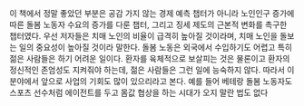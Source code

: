 이 책에서 정말 좋았던 부분은 공감 가지 않는 경제 예측 챕터가 아니라 노인인구 증가에 따른 돌봄 노동자 수요의 증가를 다룬 챕터, 그리고 징세 제도의 근본적 변화를 촉구한 챕터였다. 우선 저자들은 치매 노인의 비율이 급격히 높아질 것이라며, 치매 노인을 돌보는 일의 중요성이 높아질 것이라 말한다. 돌봄 노동은 외국에서 수입하기도 어렵고 특히 젊은 사람들은 하기 어려운 일이다. 환자를 육체적으로 보살피는 것은 물론이고 환자의 정신적인 존엄성도 지켜줘야 하는데, 젊은 사람들은 그런 일에 능숙하지 않다. 따라서 이 분야에서 앞으로 사업의 기회도 많이 있으리라고 본다. 예를 들어 베테랑 돌봄 노동자도 스포츠 선수처럼 에이전트를 두고 몸값 협상을 하는 시대가 오지 말란 법도 없다